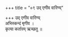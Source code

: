 +++
title = "०९ उद् एणीव वारिण्य्"

+++
उद् एणीव वारिण्य्  
अभिस्कन्दं मृगीव ।  
कृत्या कर्तारम् ऋच्छतु ॥